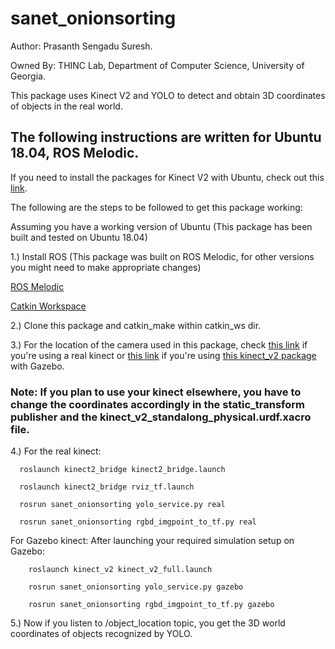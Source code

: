 # sanet_onionsorting
Author: Prasanth Sengadu Suresh.

Owned By: THINC Lab, Department of Computer Science,
          University of Georgia.

This package uses Kinect V2 and YOLO to detect and obtain 3D coordinates of objects in the real world.

## The following instructions are written for Ubuntu 18.04, ROS Melodic.

If you need to install the packages for Kinect V2 with Ubuntu, check out this [link](https://github.com/thinclab/sawyer_irl_project/blob/master/Kinect_install_readme.md).

The following are the steps to be followed to get this package working:

  Assuming you have a working version of Ubuntu (This package has been built and tested on Ubuntu 18.04)
  
  1.) Install ROS (This package was built on ROS Melodic, for other versions you might need to make appropriate changes)
  
   [ROS Melodic](https://wiki.ros.org/melodic/Installation/Ubuntu)
      
   [Catkin Workspace](https://wiki.ros.org/catkin/Tutorials/create_a_workspace)
   
  2.) Clone this package and catkin_make within catkin_ws dir.
  
  3.) For the location of the camera used in this package, check [this link](https://github.com/thinclab/iai_kinect2/blob/master/kinect2_bridge/launch/rviz_tf.launch) if you're using a real kinect or [this link](https://github.com/thinclab/kinect_v2_udrf/blob/master/kinect_v2/launch/gazebo.launch) if you're using [this kinect_v2 package](https://github.com/thinclab/kinect_v2_udrf) with Gazebo.
  ### Note: If you plan to use your kinect elsewhere, you have to change the coordinates accordingly in the static_transform publisher and the kinect_v2_standalong_physical.urdf.xacro file.
  
  4.) 
  For the real kinect:
  
      roslaunch kinect2_bridge kinect2_bridge.launch
      
      roslaunch kinect2_bridge rviz_tf.launch
      
      rosrun sanet_onionsorting yolo_service.py real
      
      rosrun sanet_onionsorting rgbd_imgpoint_to_tf.py real
  For Gazebo kinect:
      After launching your required simulation setup on Gazebo:
      
        roslaunch kinect_v2 kinect_v2_full.launch
        
        rosrun sanet_onionsorting yolo_service.py gazebo

        rosrun sanet_onionsorting rgbd_imgpoint_to_tf.py gazebo
        
  5.) Now if you listen to /object_location topic, you get the 3D world coordinates of objects recognized by YOLO.
  
      
